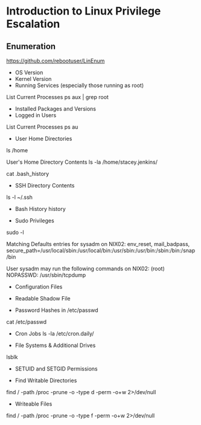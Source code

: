 # Introduction to Linux Privilege Escalation

## Enumeration

https://github.com/rebootuser/LinEnum

- OS Version
- Kernel Version
- Running Services (especially those running as root)

List Current Processes
ps aux | grep root

- Installed Packages and Versions
- Logged in Users

List Current Processes
ps au

- User Home Directories

ls /home

User's Home Directory Contents
ls -la /home/stacey.jenkins/

cat .bash_history

- SSH Directory Contents

ls -l ~/.ssh

- Bash History
history

- Sudo Privileges

sudo -l

Matching Defaults entries for sysadm on NIX02:
    env_reset, mail_badpass, secure_path=/usr/local/sbin\:/usr/local/bin\:/usr/sbin\:/usr/bin\:/sbin\:/bin\:/snap/bin

User sysadm may run the following commands on NIX02:
    (root) NOPASSWD: /usr/sbin/tcpdump

- Configuration Files

- Readable Shadow File

- Password Hashes in /etc/passwd

cat /etc/passwd

- Cron Jobs
ls -la /etc/cron.daily/

- File Systems & Additional Drives

lsblk

- SETUID and SETGID Permissions

- Find Writable Directories

find / -path /proc -prune -o -type d -perm -o+w 2>/dev/null

- Writeable Files

find / -path /proc -prune -o -type f -perm -o+w 2>/dev/null

